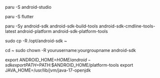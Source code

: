 
paru -S android-studio

paru -S flutter

paru -Sy android-sdk android-sdk-build-tools android-sdk-cmdline-tools-latest android-platform android-sdk-platform-tools

sudo cp -R /opt/android-sdk ~

cd ~
sudo chown -R yourusername:yourgroupname android-sdk

export ANDROID_HOME=$HOME/android-sdk
export PATH=$PATH:$ANDROID_HOME/platform-tools
export JAVA_HOME=/usr/lib/jvm/java-17-openjdk